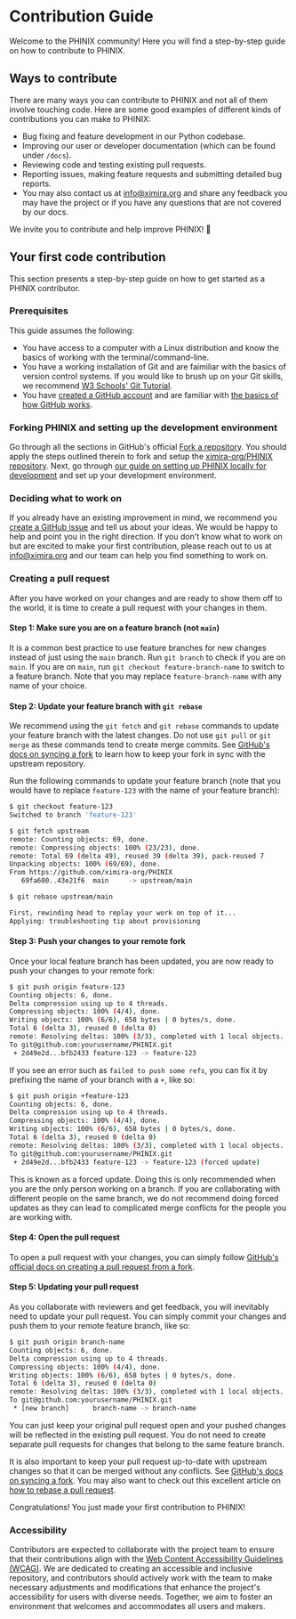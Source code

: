 # Contribution Guide

Welcome to the PHINIX community! Here you will find a step-by-step guide on
how to contribute to PHINIX.

## Ways to contribute

There are many ways you can contribute to PHINIX and not all of them involve
touching code. Here are some good examples of different kinds of contributions
you can make to PHINIX:

- Bug fixing and feature development in our Python codebase.
- Improving our user or developer documentation (which can be found under `/docs`).
- Reviewing code and testing existing pull requests.
- Reporting issues, making feature requests and submitting detailed bug reports.
- You may also contact us at info@ximira.org and share any feedback you may have
  the project or if you have any questions that are not covered by our docs.

We invite you to contribute and help improve PHINIX! 💚

## Your first code contribution

This section presents a step-by-step guide on how to get started as a PHINIX
contributor.

### Prerequisites

This guide assumes the following:

- You have access to a computer with a Linux distribution and know the basics
  of working with the terminal/command-line.
- You have a working installation of Git and are faimiliar with the basics of
  version control systems. If you would like to brush up on your Git skills,
  we recommend [W3 Schools' Git Tutorial](https://www.w3schools.com/git/).
- You have
  [created a GitHub account](https://docs.github.com/en/get-started/quickstart/creating-an-account-on-github)
  and are familiar with
  [the basics of how GitHub works](https://docs.github.com/en/get-started/quickstart/hello-world).

### Forking PHINIX and setting up the development environment

Go through all the sections in GitHub's official
[Fork a repository](https://docs.github.com/en/pull-requests/collaborating-with-pull-requests/working-with-forks/fork-a-repo?tool=webui&platform=linux).
You should apply the steps outlined therein to fork and setup the
[ximira-org/PHINIX repository](https://github.com/ximira-org/PHINIX). Next, go
through [our guide on setting up PHINIX locally for development](docs/setup_with_docker.md)
and set up your development environment.

### Deciding what to work on

If you already have an existing improvement in mind, we recommend you
[create a GitHub issue](https://docs.github.com/en/issues/tracking-your-work-with-issues/creating-an-issue)
and tell us about your ideas. We would be happy to help and point you in the
right direction. If you don't know what to work on but are excited to
make your first contribution, please reach out to us at info@ximira.org
and our team can help you find something to work on.

### Creating a pull request

After you have worked on your changes and are ready to show them off to
the world, it is time to create a pull request with your changes in them.

#### Step 1: Make sure you are on a feature branch (not `main`)

It is a common best practice to use feature branches for new changes
instead of just using the `main` branch. Run `git branch` to check
if you are on `main`. If you are on `main`, run
`git checkout feature-branch-name` to switch to a feature branch. Note
that you may replace `feature-branch-name` with any name of your choice.

#### Step 2: Update your feature branch with `git rebase`

We recommend using the `git fetch` and `git rebase` commands to update
your feature branch with the latest changes. Do not use `git pull` or
`git merge` as these commands tend to create merge commits. See
[GitHub's docs on syncing a fork](https://docs.github.com/en/pull-requests/collaborating-with-pull-requests/working-with-forks/syncing-a-fork)
to learn how to keep your fork in sync with the upstream repository.

Run the following commands to update your feature branch (note that you
would have to replace `feature-123` with the name of your feature branch):

``` bash
$ git checkout feature-123
Switched to branch 'feature-123'

$ git fetch upstream
remote: Counting objects: 69, done.
remote: Compressing objects: 100% (23/23), done.
remote: Total 69 (delta 49), reused 39 (delta 39), pack-reused 7
Unpacking objects: 100% (69/69), done.
From https://github.com/ximira-org/PHINIX
   69fa600..43e21f6  main     -> upstream/main

$ git rebase upstream/main

First, rewinding head to replay your work on top of it...
Applying: troubleshooting tip about provisioning
```

#### Step 3: Push your changes to your remote fork

Once your local feature branch has been updated, you are now ready to push your
changes to your remote fork:

``` bash
$ git push origin feature-123
Counting objects: 6, done.
Delta compression using up to 4 threads.
Compressing objects: 100% (4/4), done.
Writing objects: 100% (6/6), 658 bytes | 0 bytes/s, done.
Total 6 (delta 3), reused 0 (delta 0)
remote: Resolving deltas: 100% (3/3), completed with 1 local objects.
To git@github.com:yourusername/PHINIX.git
 + 2d49e2d...bfb2433 feature-123 -> feature-123
```

If you see an error such as `failed to push some refs`, you can fix it by prefixing
the name of your branch with a `+`, like so:

``` bash
$ git push origin +feature-123
Counting objects: 6, done.
Delta compression using up to 4 threads.
Compressing objects: 100% (4/4), done.
Writing objects: 100% (6/6), 658 bytes | 0 bytes/s, done.
Total 6 (delta 3), reused 0 (delta 0)
remote: Resolving deltas: 100% (3/3), completed with 1 local objects.
To git@github.com:yourusername/PHINIX.git
 + 2d49e2d...bfb2433 feature-123 -> feature-123 (forced update)
```

This is known as a forced update. Doing this is only recommended when you are the
only person working on a branch. If you are collaborating with different people on
the same branch, we do not recommend doing forced updates as they can lead to
complicated merge conflicts for the people you are working with.

#### Step 4: Open the pull request

To open a pull request with your changes, you can simply follow
[GitHub's official docs on creating a pull request from a fork](https://docs.github.com/en/pull-requests/collaborating-with-pull-requests/proposing-changes-to-your-work-with-pull-requests/creating-a-pull-request-from-a-fork).

#### Step 5: Updating your pull request

As you collaborate with reviewers and get feedback, you will inevitably need to
update your pull request. You can simply commit your changes and push them to
your remote feature branch, like so:

``` bash
$ git push origin branch-name
Counting objects: 6, done.
Delta compression using up to 4 threads.
Compressing objects: 100% (4/4), done.
Writing objects: 100% (6/6), 658 bytes | 0 bytes/s, done.
Total 6 (delta 3), reused 0 (delta 0)
remote: Resolving deltas: 100% (3/3), completed with 1 local objects.
To git@github.com:yourusername/PHINIX.git
 * [new branch]      branch-name -> branch-name
```

You can just keep your original pull request open and your pushed changes will
be reflected in the existing pull request. You do not need to create separate
pull requests for changes that belong to the same feature branch.

It is also important to keep your pull request up-to-date with upstream changes
so that it can be merged without any conflicts. See
[GitHub's docs on syncing a fork](https://docs.github.com/en/pull-requests/collaborating-with-pull-requests/working-with-forks/syncing-a-fork). You may also want to check out this excellent
article on [how to rebase a pull request](https://github.com/openedx/edx-platform/wiki/How-to-Rebase-a-Pull-Request).

Congratulations! You just made your first contribution to PHINIX!

### Accessibility

Contributors are expected to collaborate with the project team to ensure that
their contributions align with the
[Web Content Accessibility Guidelines (WCAG)](https://www.w3.org/TR/WCAG21/).
We are dedicated to creating an accessible and inclusive repository, and
contributors should actively work with the team to make necessary adjustments
and modifications that enhance the project's accessibility for users with
diverse needs. Together, we aim to foster an environment that welcomes
and accommodates all users and makers.
